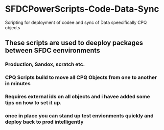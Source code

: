 # SFDCPowerScripts-Code-Data-Sync
Scripting for deployment of codee and sync of Data speecifically CPQ objects 
## These scripts are used to deeploy packages between SFDC eenvironments 
### Production, Sandox, scratch etc.  
### CPQ Scripts build to move all CPQ Objects from one to another in minutes 
### Requires external ids on all objects and i havee added some tips on how to set it up.
### once in place you can stand up test envionments quickly and deploy back to prod intelligently 




